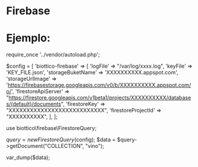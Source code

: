 # Firebase

# Ejemplo:


require_once '../vendor/autoload.php';


$config = [
    'biottico-firebase' => [
        'logFile' => "/var/log/xxxx.log",
        'keyFile' => 'KEY_FILE.json',
        'storageBuketName' => 'XXXXXXXXXX.appspot.com',
        'storageUrlImage' => 'https://firebasestorage.googleapis.com/v0/b/XXXXXXXXXX.appspot.com/o/',
        'firestoreApiServer' => "https://firestore.googleapis.com/v1beta1/projects/XXXXXXXXXX/databases/(default)/documents",
        'firestoreKey' => "XXXXXXXXXXXXXXXXXXXXXXXXXXX",
        'firestoreProjectId' => "XXXXXXXXXX",
    ],
];

use biottico\firebase\FirestoreQuery;

$query = new FirestoreQuery($config);
$data = $query->getDocument("COLLECTION", "vino");

var_dump($data);
